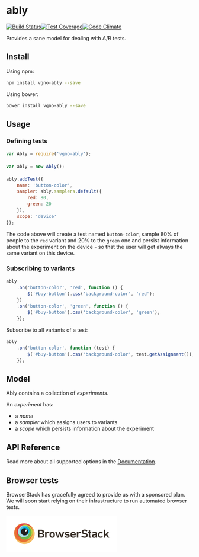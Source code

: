# ably

[![Build Status](http://img.shields.io/travis/vgno/ably/master.svg?style=flat-square)](https://travis-ci.org/vgno/ably)[![Test Coverage](http://img.shields.io/codeclimate/coverage/github/vgno/ably.svg?style=flat-square)](https://codeclimate.com/github/vgno/ably)[![Code Climate](http://img.shields.io/codeclimate/github/vgno/ably.svg?style=flat-square)](https://codeclimate.com/github/vgno/ably)

Provides a sane model for dealing with A/B tests.

## Install

Using npm:

```bash
npm install vgno-ably --save
```

Using bower:

```bash
bower install vgno-ably --save
```

## Usage

### Defining tests

```js
var Ably = require('vgno-ably');

var ably = new Ably();

ably.addTest({
    name: 'button-color',
    sampler: ably.samplers.default({
        red: 80,
        green: 20
    }),
    scope: 'device'
});
```

The code above will create a test named `button-color`, sample 80% of people to the `red` variant and 20% to the `green` one and persist information about the experiment on the device - so that the user will get always the same variant on this device.

### Subscribing to variants

```js
ably
    .on('button-color', 'red', function () {
        $('#buy-button').css('background-color', 'red');
    })
    .on('button-color', 'green', function () {
        $('#buy-button').css('background-color', 'green');
    });
```

Subscribe to all variants of a test:

```js
ably
    .on('button-color', function (test) {
        $('#buy-button').css('background-color', test.getAssignment());
    });
```

## Model

Ably contains a collection of *experiments*.

An *experiment* has:
 * a *name*
 * a *sampler* which assigns users to variants
 * a *scope* which persists information about the experiment

## API Reference

Read more about all supported options in the [Documentation](docs/index.md).

## Browser tests

BrowserStack has gracefully agreed to provide us with a sponsored plan. We will soon start relying on their infrastructure to run automated browser tests.

![BrowserStack logo](docs/browserstack-logo.png)
